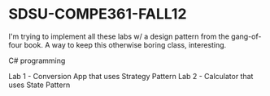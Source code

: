 SDSU-COMPE361-FALL12
=====================

I'm trying to implement all these labs w/ a design pattern from the gang-of-four book. A way to keep this otherwise boring class, interesting.

C# programming 

Lab 1 - Conversion App that uses Strategy Pattern
Lab 2 - Calculator that uses State Pattern
